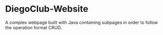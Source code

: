 # DiegoClub-Website
A complex webpage built with Java containing subpages in order to follow the operation format CRUD.
